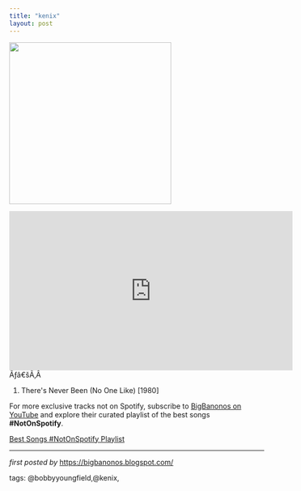 ```yaml
---
title: "kenix"
layout: post
---
```

<img border="0" data-original-height="675" data-original-width="700" src="https://blogger.googleusercontent.com/img/proxy/AVvXsEim82tnY3lfGL6lDWBMDYGuGgaDLqHyipNVkkAX9DuLUgF6vAIXaqlOTmgudT9tZCpL8-DA448B7wmygFXfpC8qAGEDopaxu2fwYZOwflKs2vcpTyfC5gsVCSMQQ7nq6F7dUpUDDgE6wDmas4v2QId5Olirl8c7=s320" width="320" /><br />
<iframe allow="accelerometer; autoplay; encrypted-media; gyroscope; picture-in-picture" allowfullscreen="" frameborder="0" height="315" src="https://www.youtube.com/embed/videoseries?list=PLtuNtuTatqI35LCvwjiIf94FBkSzQe3HC" width="560"></iframe>Ãƒâ€šÃ‚Â <div><ol><li>There's Never Been (No One Like) [1980]</li></ol></div>

<!--Subscribe and Playlist Links-->
<div>
    <p>For more exclusive tracks not on Spotify, subscribe to <a href="https://www.youtube.com/@BigBanonos" target="_blank">BigBanonos on YouTube</a> and explore their curated playlist of the best songs <strong>#NotOnSpotify</strong>.</p>
    <p><a href="https://www.youtube.com/playlist?list=PLtuNtuTatqI0kFahUCbtbfenC_ET5O_tr" target="_blank">Best Songs #NotOnSpotify Playlist<br /></a></p></div>

<hr />

<p><em>first posted by</em> <a href="https://bigbanonos.blogspot.com/" rel="noopener" target="_new">https://bigbanonos.blogspot.com/</a></p>

<p>tags: @bobbyyoungfield,@kenix,</p>
